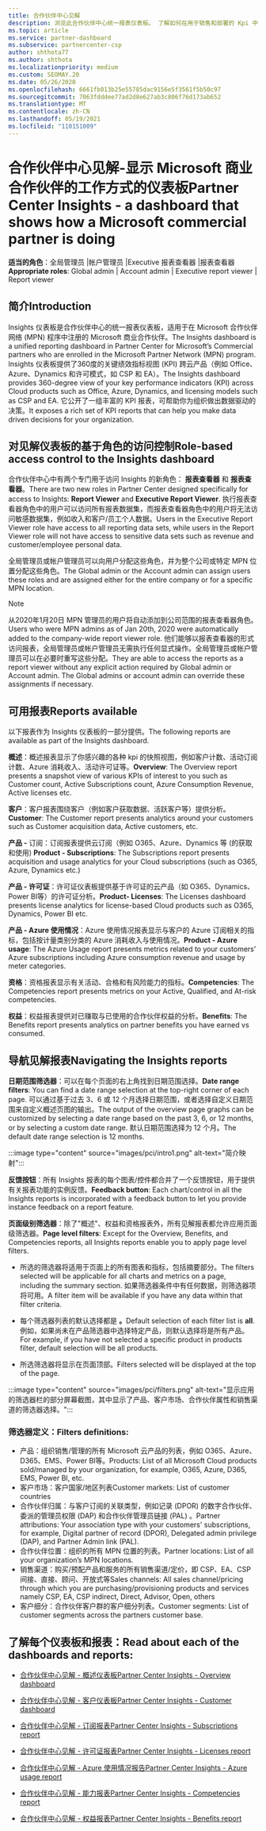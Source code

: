 ```yaml
---
title: 合作伙伴中心见解
description: 浏览此合作伙伴中心统一报表仪表板。 了解如何在用于销售和部署的 Kpi 中进行操作、进行客户开发等。
ms.topic: article
ms.service: partner-dashboard
ms.subservice: partnercenter-csp
author: shthota77
ms.author: shthota
ms.localizationpriority: medium
ms.custom: SEOMAY.20
ms.date: 05/26/2020
ms.openlocfilehash: 6661fb013b25e55785dac9156e5f3561f5b50c97
ms.sourcegitcommit: 7063fdddee77ad2d8e627ab3c806f76d173ab652
ms.translationtype: MT
ms.contentlocale: zh-CN
ms.lasthandoff: 05/19/2021
ms.locfileid: "110151009"
---
```

# <a name="partner-center-insights---a-dashboard-that-shows-how-a-microsoft-commercial-partner-is-doing"></a><span data-ttu-id="f16ed-104">合作伙伴中心见解-显示 Microsoft 商业合作伙伴的工作方式的仪表板</span><span class="sxs-lookup"><span data-stu-id="f16ed-104">Partner Center Insights - a dashboard that shows how a Microsoft commercial partner is doing</span></span>

<span data-ttu-id="f16ed-105">**适当的角色**：全局管理员 |帐户管理员 |Executive 报表查看器 |报表查看器</span><span class="sxs-lookup"><span data-stu-id="f16ed-105">**Appropriate roles**: Global admin | Account admin | Executive report viewer | Report viewer</span></span>

## <a name="introduction"></a><span data-ttu-id="f16ed-106">简介</span><span class="sxs-lookup"><span data-stu-id="f16ed-106">Introduction</span></span>

<span data-ttu-id="f16ed-107">Insights 仪表板是合作伙伴中心的统一报表仪表板，适用于在 Microsoft 合作伙伴网络 (MPN) 程序中注册的 Microsoft 商业合作伙伴。</span><span class="sxs-lookup"><span data-stu-id="f16ed-107">The Insights dashboard is a unified reporting dashboard in Partner Center for Microsoft’s Commercial partners who are enrolled in the Microsoft Partner Network (MPN) program.</span></span> <span data-ttu-id="f16ed-108">Insights 仪表板提供了360度的关键绩效指标视图 (KPI) 跨云产品（例如 Office、Azure、Dynamics 和许可模式，如 CSP 和 EA）。</span><span class="sxs-lookup"><span data-stu-id="f16ed-108">The Insights dashboard provides 360-degree view of your key performance indicators (KPI) across Cloud products such as Office, Azure, Dynamics, and licensing models such as CSP and EA.</span></span> <span data-ttu-id="f16ed-109">它公开了一组丰富的 KPI 报表，可帮助你为组织做出数据驱动的决策。</span><span class="sxs-lookup"><span data-stu-id="f16ed-109">It exposes a rich set of KPI reports that can help you make data driven decisions for your organization.</span></span> 

## <a name="role-based-access-control-to-the-insights-dashboard"></a><span data-ttu-id="f16ed-110">对见解仪表板的基于角色的访问控制</span><span class="sxs-lookup"><span data-stu-id="f16ed-110">Role-based access control to the Insights dashboard</span></span>

<span data-ttu-id="f16ed-111">合作伙伴中心中有两个专门用于访问 Insights 的新角色： **报表查看器** 和 **报表查看器**。</span><span class="sxs-lookup"><span data-stu-id="f16ed-111">There are two new roles in Partner Center designed specifically for access to Insights: **Report Viewer** and **Executive Report Viewer**.</span></span> <span data-ttu-id="f16ed-112">执行报表查看器角色中的用户可以访问所有报表数据集，而报表查看器角色中的用户将无法访问敏感数据集，例如收入和客户/员工个人数据。</span><span class="sxs-lookup"><span data-stu-id="f16ed-112">Users in the Executive Report Viewer role have access to all reporting data sets, while users in the Report Viewer role will not have access to sensitive data sets such as revenue and customer/employee personal data.</span></span> 

<span data-ttu-id="f16ed-113">全局管理员或帐户管理员可以向用户分配这些角色，并为整个公司或特定 MPN 位置分配这些角色。</span><span class="sxs-lookup"><span data-stu-id="f16ed-113">The Global admin or the Account admin can assign users these roles and are assigned either for the entire company or for a specific MPN location.</span></span>  

>[!Note] 
><span data-ttu-id="f16ed-114">从2020年1月20日 MPN 管理员的用户将自动添加到公司范围的报表查看器角色。</span><span class="sxs-lookup"><span data-stu-id="f16ed-114">Users who were MPN admins as of Jan 20th, 2020 were automatically added to the company-wide report viewer role.</span></span> <span data-ttu-id="f16ed-115">他们能够以报表查看器的形式访问报表，全局管理员或帐户管理员无需执行任何显式操作。全局管理员或帐户管理员可以在必要时重写这些分配。</span><span class="sxs-lookup"><span data-stu-id="f16ed-115">They are able to access the reports as a report viewer without any explicit action required by Global admin or Account admin. The Global admins or account admin can override these assignments if necessary.</span></span> 

## <a name="reports-available"></a><span data-ttu-id="f16ed-116">可用报表</span><span class="sxs-lookup"><span data-stu-id="f16ed-116">Reports available</span></span>

<span data-ttu-id="f16ed-117">以下报表作为 Insights 仪表板的一部分提供。</span><span class="sxs-lookup"><span data-stu-id="f16ed-117">The following reports are available as part of the Insights dashboard.</span></span>

<span data-ttu-id="f16ed-118">**概述**：概述报表显示了你感兴趣的各种 kpi 的快照视图，例如客户计数、活动订阅计数、Azure 消耗收入、活动许可证等。</span><span class="sxs-lookup"><span data-stu-id="f16ed-118">**Overview**: The Overview report presents a snapshot view of various KPIs of interest to you such as Customer count, Active Subscriptions count, Azure Consumption Revenue, Active licenses etc.</span></span>

<span data-ttu-id="f16ed-119">**客户**：客户报表围绕客户（例如客户获取数据、活跃客户等）提供分析。</span><span class="sxs-lookup"><span data-stu-id="f16ed-119">**Customer**: The Customer report presents analytics around your customers such as Customer acquisition data, Active customers, etc.</span></span>

<span data-ttu-id="f16ed-120">**产品 -** 订阅：订阅报表提供云订阅（例如 O365、Azure、Dynamics 等 (的获取和使用) </span><span class="sxs-lookup"><span data-stu-id="f16ed-120">**Product - Subscriptions**: The Subscriptions report presents acquisition and usage analytics for your Cloud subscriptions (such as O365, Azure, Dynamics etc.)</span></span>

<span data-ttu-id="f16ed-121">**产品 - 许可证**：许可证仪表板提供基于许可证的云产品（如 O365、Dynamics、Power BI等）的许可证分析。</span><span class="sxs-lookup"><span data-stu-id="f16ed-121">**Product- Licenses**: The Licenses dashboard presents license analytics for license-based Cloud products such as O365, Dynamics, Power BI etc.</span></span>

<span data-ttu-id="f16ed-122">**产品 - Azure 使用情况**：Azure 使用情况报表显示与客户的 Azure 订阅相关的指标，包括按计量类别分类的 Azure 消耗收入与使用情况。</span><span class="sxs-lookup"><span data-stu-id="f16ed-122">**Product - Azure usage**: The Azure Usage report presents metrics related to your customers’ Azure subscriptions including Azure consumption revenue and usage by meter categories.</span></span>

<span data-ttu-id="f16ed-123">**资格**：资格报表显示有关活动、合格和有风险能力的指标。</span><span class="sxs-lookup"><span data-stu-id="f16ed-123">**Competencies**: The Competencies report presents metrics on your Active, Qualified, and At-risk competencies.</span></span>

<span data-ttu-id="f16ed-124">**权益**：权益报表提供对已赚取与已使用的合作伙伴权益的分析。</span><span class="sxs-lookup"><span data-stu-id="f16ed-124">**Benefits**: The Benefits report presents analytics on partner benefits you have earned vs consumed.</span></span>

## <a name="navigating-the-insights-reports"></a><span data-ttu-id="f16ed-125">导航见解报表</span><span class="sxs-lookup"><span data-stu-id="f16ed-125">Navigating the Insights reports</span></span>

<span data-ttu-id="f16ed-126">**日期范围筛选器**：可以在每个页面的右上角找到日期范围选择。</span><span class="sxs-lookup"><span data-stu-id="f16ed-126">**Date range filters**: You can find a date range selection at the top-right corner of each page.</span></span> <span data-ttu-id="f16ed-127">可以通过基于过去 3、6 或 12 个月选择日期范围，或者选择自定义日期范围来自定义概述页图的输出。</span><span class="sxs-lookup"><span data-stu-id="f16ed-127">The output of the overview page graphs can be customized by selecting a date range based on the past 3, 6, or 12 months, or by selecting a custom date range.</span></span> <span data-ttu-id="f16ed-128">默认日期范围选择为 12 个月。</span><span class="sxs-lookup"><span data-stu-id="f16ed-128">The default date range selection is 12 months.</span></span> 

:::image type="content" source="images/pci/intro1.png" alt-text="简介映射":::

<span data-ttu-id="f16ed-130">**反馈按钮**：所有 Insights 报表的每个图表/控件都合并了一个反馈按钮，用于提供有关报表功能的实例反馈。</span><span class="sxs-lookup"><span data-stu-id="f16ed-130">**Feedback button**: Each chart/control in all the Insights reports is incorporated with a feedback button to let you provide instance feedback on a report feature.</span></span> 

 
<span data-ttu-id="f16ed-131">**页面级别筛选器**：除了"概述"、权益和资格报表外，所有见解报表都允许应用页面级筛选器。</span><span class="sxs-lookup"><span data-stu-id="f16ed-131">**Page level filters**: Except for the Overview, Benefits, and Competencies reports, all Insights reports enable you to apply page level filters.</span></span> 

- <span data-ttu-id="f16ed-132">所选的筛选器将适用于页面上的所有图表和指标，包括摘要部分。</span><span class="sxs-lookup"><span data-stu-id="f16ed-132">The filters selected will be applicable for all charts and metrics on a page, including the summary section.</span></span> <span data-ttu-id="f16ed-133">如果筛选器条件中有任何数据，则筛选器项将可用。</span><span class="sxs-lookup"><span data-stu-id="f16ed-133">A filter item will be available if you have any data within that filter criteria.</span></span> 

- <span data-ttu-id="f16ed-134">每个筛选器列表的默认选择都是 **。**</span><span class="sxs-lookup"><span data-stu-id="f16ed-134">Default selection of each filter list is **all**.</span></span> <span data-ttu-id="f16ed-135">例如，如果尚未在产品筛选器中选择特定产品，则默认选择将是所有产品。</span><span class="sxs-lookup"><span data-stu-id="f16ed-135">For example, if you have not selected a specific product in products filter, default selection will be all products.</span></span>

- <span data-ttu-id="f16ed-136">所选筛选器将显示在页面顶部。</span><span class="sxs-lookup"><span data-stu-id="f16ed-136">Filters selected will be displayed at the top of the page.</span></span> 

:::image type="content" source="images/pci/filters.png" alt-text="显示应用的筛选器栏的部分屏幕截图，其中显示了产品、客户市场、合作伙伴属性和销售渠道的筛选器选择。":::

### <a name="filters-definitions"></a><span data-ttu-id="f16ed-138">筛选器定义：</span><span class="sxs-lookup"><span data-stu-id="f16ed-138">Filters definitions:</span></span>

- <span data-ttu-id="f16ed-139">产品：组织销售/管理的所有 Microsoft 云产品的列表，例如 O365、Azure、D365、EMS、Power BI等。</span><span class="sxs-lookup"><span data-stu-id="f16ed-139">Products: List of all Microsoft Cloud products sold/managed by your organization, for example,  O365, Azure, D365, EMS, Power BI, etc.</span></span>
- <span data-ttu-id="f16ed-140">客户市场：客户国家/地区列表</span><span class="sxs-lookup"><span data-stu-id="f16ed-140">Customer markets: List of customer countries</span></span>
- <span data-ttu-id="f16ed-141">合作伙伴归属：与客户订阅的关联类型，例如记录 (DPOR) 的数字合作伙伴、委派的管理员权限 (DAP) 和合作伙伴管理员链接 (PAL) 。</span><span class="sxs-lookup"><span data-stu-id="f16ed-141">Partner attributions: Your association type with your customers' subscriptions, for example, Digital partner of record (DPOR), Delegated admin privilege (DAP), and Partner Admin link (PAL).</span></span> 
- <span data-ttu-id="f16ed-142">合作伙伴位置：组织的所有 MPN 位置的列表。</span><span class="sxs-lookup"><span data-stu-id="f16ed-142">Partner locations: List of all your organization’s MPN locations.</span></span>
- <span data-ttu-id="f16ed-143">销售渠道：购买/预配产品和服务的所有销售渠道/定价，即 CSP、EA、CSP 间接、直接、顾问、开放式等</span><span class="sxs-lookup"><span data-stu-id="f16ed-143">Sales channels: All sales channel/pricing through which you are purchasing/provisioning products and services namely CSP, EA, CSP indirect, Direct, Advisor, Open, others</span></span>
- <span data-ttu-id="f16ed-144">客户细分：合作伙伴客户群的客户细分列表。</span><span class="sxs-lookup"><span data-stu-id="f16ed-144">Customer segments: List of customer segments across the partners customer base.</span></span>

## <a name="read-about-each-of-the-dashboards-and-reports"></a><span data-ttu-id="f16ed-145">了解每个仪表板和报表：</span><span class="sxs-lookup"><span data-stu-id="f16ed-145">Read about each of the dashboards and reports:</span></span>

- [<span data-ttu-id="f16ed-146">合作伙伴中心见解 - 概述仪表板</span><span class="sxs-lookup"><span data-stu-id="f16ed-146">Partner Center Insights - Overview dashboard</span></span>](pci-overview-report.md)

- [<span data-ttu-id="f16ed-147">合作伙伴中心见解 - 客户仪表板</span><span class="sxs-lookup"><span data-stu-id="f16ed-147">Partner Center Insights - Customer dashboard</span></span>](pci-customer-report.md)

- [<span data-ttu-id="f16ed-148">合作伙伴中心见解 - 订阅报表</span><span class="sxs-lookup"><span data-stu-id="f16ed-148">Partner Center Insights - Subscriptions report</span></span>](pci-product-subscriptions-report.md)

- [<span data-ttu-id="f16ed-149">合作伙伴中心见解 - 许可证报表</span><span class="sxs-lookup"><span data-stu-id="f16ed-149">Partner Center Insights - Licenses report</span></span>](pci-product-licenses-report.md)

- [<span data-ttu-id="f16ed-150">合作伙伴中心见解 - Azure 使用情况报告</span><span class="sxs-lookup"><span data-stu-id="f16ed-150">Partner Center Insights - Azure usage report</span></span>](pci-azure-usage-report.md)

- [<span data-ttu-id="f16ed-151">合作伙伴中心见解 - 能力报表</span><span class="sxs-lookup"><span data-stu-id="f16ed-151">Partner Center Insights - Competencies report</span></span>](pci-competencies-report.md)

- [<span data-ttu-id="f16ed-152">合作伙伴中心见解 - 权益报表</span><span class="sxs-lookup"><span data-stu-id="f16ed-152">Partner Center Insights - Benefits report</span></span>](pci-benefits-report.md)
